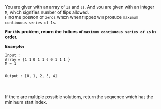 <div class="markdown-content" id="problem-content">
<p>You are given with an array of <code class="highlighter-rouge">1s</code> and <code class="highlighter-rouge">0s</code>. And you are given with an integer <code class="highlighter-rouge">M</code>, which signifies number of flips allowed.<br/>
Find the position of <code class="highlighter-rouge">zeros</code> which when flipped will produce <code class="highlighter-rouge">maximum continuous series of 1s</code>.</p>
<p><strong>For this problem, return the indices of <code class="highlighter-rouge">maximum continuous series of 1s</code> in order.</strong></p>
<p><strong>Example:</strong></p>
<div class="highlighter-rouge"><pre class="highlight"><code>Input : 
Array = {1 1 0 1 1 0 0 1 1 1 } 
M = 1

Output : 
[0, 1, 2, 3, 4] 

</code></pre>
</div>
<p>If there are multiple possible solutions, return the sequence which has the minimum start index.</p>

</div>